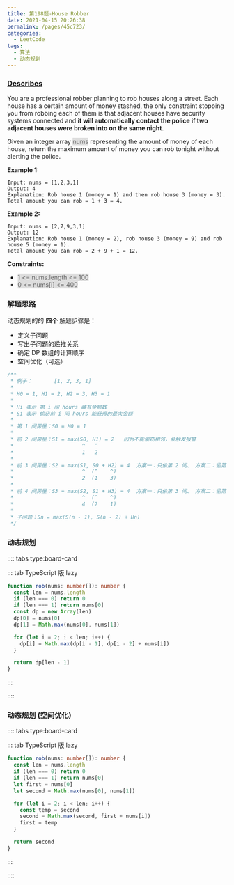 ```yaml
---
title: 第198题-House Robber
date: 2021-04-15 20:26:38
permalink: /pages/45c723/
categories:
  - LeetCode
tags:
  - 算法
  - 动态规划
---
```


### [Describes](https://leetcode-cn.com/problems/house-robber/)

You are a professional robber planning to rob houses along a street. Each house has a certain amount of money stashed, the only constraint stopping you from robbing each of them is that adjacent houses have security systems connected and **it will automatically contact the police if two adjacent houses were broken into on the same night**.

Given an integer array <span style="background: #ddd; color: #666;">nums</span> representing the amount of money of each house, return the maximum amount of money you can rob tonight without alerting the police.

<!-- more -->

**Example 1:**

```
Input: nums = [1,2,3,1]
Output: 4
Explanation: Rob house 1 (money = 1) and then rob house 3 (money = 3).
Total amount you can rob = 1 + 3 = 4.
```

**Example 2:**

```
Input: nums = [2,7,9,3,1]
Output: 12
Explanation: Rob house 1 (money = 2), rob house 3 (money = 9) and rob house 5 (money = 1).
Total amount you can rob = 2 + 9 + 1 = 12.
```

**Constraints:**

- <span style="background: #ddd; color: #666;">1 <= nums.length <= 100</span>
- <span style="background: #ddd; color: #666;">0 <= nums[i] <= 400</span>

### 解题思路

动态规划的的 **四个** 解题步骤是：

- 定义子问题
- 写出子问题的递推关系
- 确定 DP 数组的计算顺序
- 空间优化（可选）

```TypeScript
/**
 * 例子：       [1, 2, 3, 1]
 *
 * H0 = 1, H1 = 2, H2 = 3, H3 = 1
 *
 * Hi 表示 第 i 间 hours 藏有金额数
 * Si 表示 偷窃前 i 间 hours 能获得的最大金额
 *
 * 第 1 间房屋：S0 = H0 = 1
 *
 * 前 2 间房屋：S1 = max(S0, H1) = 2   因为不能偷窃相邻，会触发报警
 *                      ^   ^
 *                      1   2
 *
 * 前 3 间房屋：S2 = max(S1, S0 + H2) = 4  方案一：只偷第 2 间、 方案二：偷第 1 间房 和 第 3 间房金额
 *                      ^  (^    ^)
 *                      2  (1    3)
 *
 * 前 4 间房屋：S3 = max(S2, S1 + H3) = 4  方案一：只偷第 3 间、 方案二：偷第 2 间房 和 第 4 间房金额
 *                      ^  (^    ^)
 *                      4  (2    1)
 *
 * 子问题：Sn = max(S(n - 1), S(n - 2) + Hn)
 */
```

### 动态规划

:::: tabs type:board-card

::: tab TypeScript 版 lazy

```TypeScript
function rob(nums: number[]): number {
  const len = nums.length
  if (len === 0) return 0
  if (len === 1) return nums[0]
  const dp = new Array(len)
  dp[0] = nums[0]
  dp[1] = Math.max(nums[0], nums[1])

  for (let i = 2; i < len; i++) {
    dp[i] = Math.max(dp[i - 1], dp[i - 2] + nums[i])
  }

  return dp[len - 1]
}
```

:::

::::

### 动态规划 (空间优化)

:::: tabs type:board-card

::: tab TypeScript 版 lazy

```TypeScript
function rob(nums: number[]): number {
  const len = nums.length
  if (len === 0) return 0
  if (len === 1) return nums[0]
  let first = nums[0]
  let second = Math.max(nums[0], nums[1])

  for (let i = 2; i < len; i++) {
    const temp = second
    second = Math.max(second, first + nums[i])
    first = temp
  }

  return second
}
```

:::

::::
